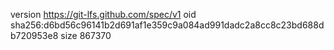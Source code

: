 version https://git-lfs.github.com/spec/v1
oid sha256:d6bd56c96141b2d691af1e359c9a084ad991dadc2a8cc8c23bd688db720953e8
size 867370
